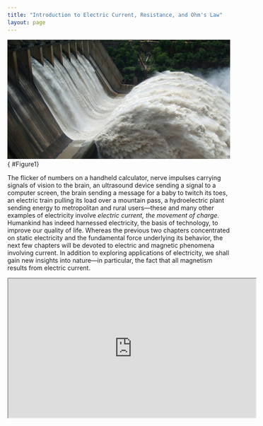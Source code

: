 ```yaml
---
title: "Introduction to Electric Current, Resistance, and Ohm's Law"
layout: page
---
```


![A large volume of water gushes out of the gates of a dam at a hydroelectric facility.](../resources/Figure_19_00_01.jpg "Electric energy in massive quantities is transmitted from this hydroelectric facility, the Srisailam power station located along the Krishna River in India, by the movement of charge&#x2014;that is, by electric current. (credit: Chintohere, Wikimedia Commons)")
{ #Figure1}

The flicker of numbers on a handheld calculator, nerve impulses carrying signals
of vision to the brain, an ultrasound device sending a signal to a computer
screen, the brain sending a message for a baby to twitch its toes, an electric
train pulling its load over a mountain pass, a hydroelectric plant sending
energy to metropolitan and rural users—these and many other examples of
electricity involve *electric current, the movement of charge*. Humankind has
indeed harnessed electricity, the basis of technology, to improve our quality of
life. Whereas the previous two chapters concentrated on static electricity and
the fundamental force underlying its behavior, the next few chapters will be
devoted to electric and magnetic phenomena involving current. In addition to
exploring applications of electricity, we shall gain new insights into nature—in
particular, the fact that all magnetism results from electric current.

<div class="note" data-label="Video" markdown="1">
<iframe width="560" height="315" src="https://www.youtube.com/embed/8blVnGZ6-rM"  allow="accelerometer; autoplay; clipboard-write; encrypted-media; gyroscope; picture-in-picture" allowfullscreen></iframe>
</div>
